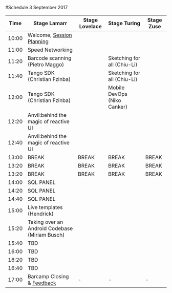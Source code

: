 #Schedule 3 September 2017

Time | Stage Lamarr | Stage Lovelace | Stage Turing | Stage Zuse | 
-----|--------------|----------------|--------------|------------|
10:00  | Welcome, [Session Planning](schedule.md) |  |  | 
11:00  | Speed Networking | | |  
11:20  | Barcode scanning (Pietro Maggo)  | | Sketching for all (Chiu-Li)|  
11:40  | Tango SDK (Christian Fzinba) | | Sketching for all (Chiu-Li)|  
12:00  | Tango SDK (Christian Fzinba) | | Mobile DevOps (Niko Canker)|  
12:20  | Anvil:behind the magic of reactive UI | | |  
12:40  | Anvil:behind the magic of reactive UI | | |  
13:00  | BREAK     | BREAK | BREAK | BREAK 
13:20  | BREAK     | BREAK | BREAK | BREAK 
13:20  | BREAK     | BREAK | BREAK | BREAK 
14:00  | SQL PANEL | | |  
14:20  | SQL PANEL | | |  
14:40  | SQL PANEL | | |  
15:00  | Live templates (Hendrick) | | |  
15:20  | Taking over an Android Codebase (Miriam Busch) | | |  
15:40  | TBD | | |  
16:00  | TBD | | |  
16:20  | TBD | | |  
16:40  | TBD | | |  
17:00  | Barcamp Closing & [Feedback](feedback.md)  | - | - | -

